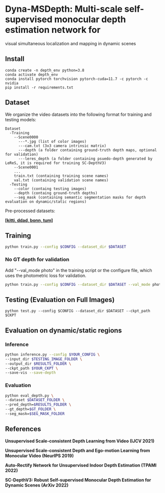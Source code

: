 # Dyna-MSDepth: Multi-scale self-supervised monocular depth estimation network for
visual simultaneous localization and mapping in dynamic scenes


## Install
```
conda create -n depth_env python=3.8
conda activate depth_env
conda install pytorch torchvision pytorch-cuda=11.7 -c pytorch -c nvidia
pip install -r requirements.txt
```

## Dataset

We organize the video datasets into the following format for training and testing models:

    Dataset
      -Training
        --Scene0000
          ---*.jpg (list of color images)
          ---cam.txt (3x3 camera intrinsic matrix)
          ---depth (a folder containing ground-truth depth maps, optional for validation)
          ---leres_depth (a folder containing psuedo-depth generated by LeReS, it is required for training SC-DepthV3)
        --Scene0001
        ...
        train.txt (containing training scene names)
        val.txt (containing validation scene names)
      -Testing
        --color (containg testing images)
        --depth (containg ground-truth depths)
        --seg_mask (containing semantic segmentation masks for depth evaluation on dynamic/static regions)

Pre-processed datasets:

[**[kitti, ddad, bonn, tum]**](https://1drv.ms/u/s!AiV6XqkxJHE2mUFwH6FrHGCuh_y6?e=RxOheF) 


## Training

```bash
python train.py --config $CONFIG --dataset_dir $DATASET
```
### No GT depth for validation
Add "--val_mode photo" in the training script or the configure file, which uses the photometric loss for validation. 
```bash
python train.py --config $CONFIG --dataset_dir $DATASET --val_mode photo
```


## Testing (Evaluation on Full Images)

    python test.py --config $CONFIG --dataset_dir $DATASET --ckpt_path $CKPT


## Evaluation on dynamic/static regions

### Inference
```bash
python inference.py --config $YOUR_CONFIG \
--input_dir $TESTING_IMAGE_FOLDER \
--output_dir $RESULTS_FOLDER \
--ckpt_path $YOUR_CKPT \
--save-vis --save-depth
```

### Evaluation
```bash
python eval_depth.py \
--dataset $DATASET_FOLDER \
--pred_depth=$RESULTS_FOLDER \
--gt_depth=$GT_FOLDER \
--seg_mask=$SEG_MASK_FOLDER
```


## References

**Unsupervised Scale-consistent Depth Learning from Video (IJCV 2021)** 

**Unsupervised Scale-consistent Depth and Ego-motion Learning from Monocular Video (NeurIPS 2019)**

**Auto-Rectify Network for Unsupervised Indoor Depth Estimation (TPAMI 2022)** 

**SC-DepthV3: Robust Self-supervised Monocular Depth Estimation for Dynamic Scenes (ArXiv 2022)** 
